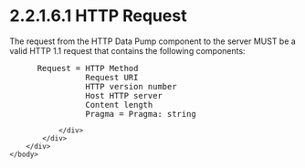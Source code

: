 <html dir="LTR" xmlns:mshelp="http://msdn.microsoft.com/mshelp" xmlns:ddue="http://ddue.schemas.microsoft.com/authoring/2003/5" xmlns:xlink="http://www.w3.org/1999/xlink" xmlns:tool="http://www.microsoft.com/tooltip">
    <head>
        <meta http-equiv="Content-Type" content="text/html; CHARSET=utf-8"></meta>
        <meta name="save" content="history"></meta>
        <title>2.2.1.6.1 HTTP Request</title>
        <xml>
            <mshelp:toctitle title="2.2.1.6.1 HTTP Request"></mshelp:toctitle>
            <mshelp:rltitle title="[MS-SSAS8]: HTTP Request"></mshelp:rltitle>
            <mshelp:keyword index="A" term="2329788d-3cfc-4d26-a322-c0d1a818d1c5"></mshelp:keyword>
            <mshelp:attr name="DCSext.ContentType" value="open specification"></mshelp:attr>
            <mshelp:attr name="AssetID" value="2329788d-3cfc-4d26-a322-c0d1a818d1c5"></mshelp:attr>
            <mshelp:attr name="TopicType" value="kbRef"></mshelp:attr>
            <mshelp:attr name="DCSext.Title" value="[MS-SSAS8]: HTTP Request" />
        </xml>
    </head>
    <body>
        <div id="header">
            <h1 class="heading">2.2.1.6.1 HTTP Request</h1>
        </div>
        <div id="mainSection">
            <div id="mainBody">
                <div id="allHistory" class="saveHistory"></div>
                <div id="sectionSection0" class="section" name="collapseableSection">
                    

<p>The request from the HTTP Data Pump component to the server
MUST be a valid HTTP 1.1 request that contains the following components:</p>

<dl>
<dd>
<div><pre> Request = HTTP Method
           Request URI
           HTTP version number
           Host HTTP server
           Content length
           Pragma = Pragma: string
</pre></div>
</dd></dl>


                </div>
            </div>
        </div>
    </body>
</html>